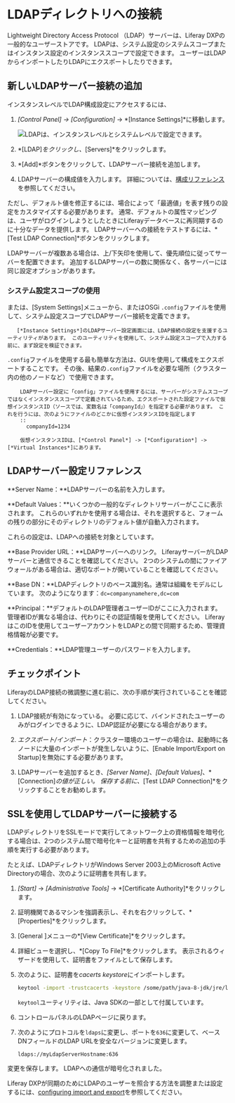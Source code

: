 # LDAPディレクトリへの接続

Lightweight Directory Access Protocol （LDAP）サーバーは、Liferay DXPの一般的なユーザーストアです。 LDAPは、システム設定のシステムスコープまたはインスタンス設定のインスタンススコープで設定できます。 ユーザーはLDAPからインポートしたりLDAPにエクスポートしたりできます。

## 新しいLDAPサーバー接続の追加

インスタンスレベルでLDAP構成設定にアクセスするには、

1.  *[Control Panel] → [Configuration]* → *[Instance Settings]*に移動します。

    ![LDAPは、インスタンスレベルとシステムレベルで設定できます。](./connecting-to-an-ldap-directory/images/01.png)

2.  *[LDAP]*をクリックし、*[Servers]*をクリックします。

3.  *[Add]*ボタンをクリックして、LDAPサーバー接続を追加します。

4.  LDAPサーバーの構成値を入力します。 詳細については、[構成リファレンス](#ldap-server-configuration-reference)を参照してください。

ただし、デフォルト値を修正するには、場合によって「最適値」を表す残りの設定をカスタマイズする必要があります。 通常、デフォルトの属性マッピングは、ユーザがログインしようとしたときにLiferayデータベースに再同期するのに十分なデータを提供します。 LDAPサーバーへの接続をテストするには、*[Test LDAP Connection]*ボタンをクリックします。

LDAPサーバーが複数ある場合は、上/下矢印を使用して、優先順位に従ってサーバーを配置できます。 追加するLDAPサーバーの数に関係なく、各サーバーには同じ設定オプションがあります。

### システム設定スコープの使用

または、[System Settings]メニューから、またはOSGi `.config`ファイルを使用して、システム設定スコープでLDAPサーバー接続を定義できます。

``` tip::
   [*Instance Settings*]のLDAPサーバー設定画面には、LDAP接続の設定を支援するユーティリティがあります。 このユーティリティを使用して、システム設定スコープで入力する前に、まず設定を検証できます。
```

`.config`ファイルを使用する最も簡単な方法は、GUIを使用して構成をエクスポートすることです。 その後、結果の`.config`ファイルを必要な場所（クラスター内の他のノードなど）で使用できます。

``` note::
    LDAPサーバー設定に「config」ファイルを使用するには、サーバーがシステムスコープではなくインスタンススコープで定義されているため、エクスポートされた設定ファイルで仮想インスタンスID（ソースでは、変数名は「companyId」）を指定する必要があります。 これを行うには、次のようにファイルのどこかに仮想インスタンスIDを指定します
    ::
      companyId=1234

    仮想インスタンスIDは、[*Control Panel*] -> [*Configuration*] -> [*Virtual Instances*]にあります。
```

## LDAPサーバー設定リファレンス

**Server Name：**LDAPサーバーの名前を入力します。

**Default Values：**いくつかの一般的なディレクトリサーバーがここに表示されます。 これらのいずれかを使用する場合は、それを選択すると、フォームの残りの部分にそのディレクトリのデフォルト値が自動入力されます。

これらの設定は、LDAPへの接続を対象としています。

**Base Provider URL：**LDAPサーバーへのリンク。 LiferayサーバーがLDAPサーバーと通信できることを確認してください。 2つのシステムの間にファイアウォールがある場合は、適切なポートが開いていることを確認してください。

**Base DN：**LDAPディレクトリのベース識別名。通常は組織をモデルにしています。 次のようになります：`dc=companynamehere,dc=com`

**Principal：**デフォルトのLDAP管理者ユーザーIDがここに入力されます。 管理者IDが異なる場合は、代わりにその認証情報を使用してください。 LiferayはこのIDを使用してユーザーアカウントをLDAPとの間で同期するため、管理資格情報が必要です。

**Credentials：**LDAP管理ユーザーのパスワードを入力します。

## チェックポイント

LiferayのLDAP接続の微調整に進む前に、次の手順が実行されていることを確認してください。

1.  LDAP接続が有効になっている。 必要に応じて、バインドされたユーザーのみがログインできるように、LDAP認証が必要になる場合があります。

2.  *エクスポート/インポート*：クラスター環境のユーザーの場合は、起動時に各ノードに大量のインポートが発生しないように、[Enable Import/Export on Startup]を無効にする必要があります。

3.  LDAPサーバーを追加するとき、*[Server Name]*、*[Default Values]*、*[Connection]*の値が正しい。 保存する前に、*[Test LDAP Connection]*をクリックすることをお勧めします。

## SSLを使用してLDAPサーバーに接続する

LDAPディレクトリをSSLモードで実行してネットワーク上の資格情報を暗号化する場合は、2つのシステム間で暗号化キーと証明書を共有するための追加の手順を実行する必要があります。

たとえば、LDAPディレクトリがWindows Server 2003上のMicrosoft Active Directoryの場合、次のように証明書を共有します。

1.  *[Start]* → *[Administrative Tools]* → *[Certificate Authority]*をクリックします。

2.  証明機関であるマシンを強調表示し、それを右クリックして、*[Properties]*をクリックします。

3.  [General ]メニューの*[View Certificate]*をクリックします。

4.  詳細ビューを選択し、*[Copy To File]*をクリックします。 表示されるウィザードを使用して、証明書をファイルとして保存します。

5.  次のように、証明書を*cacerts keystore*にインポートします。

    ``` bash
    keytool -import -trustcacerts -keystore /some/path/java-8-jdk/jre/lib/security/cacerts -storepass changeit -noprompt -alias MyRootCA -file /some/path/MyRootCA.cer
    ```

    `keytool`ユーティリティは、Java SDKの一部として付属しています。

6.  コントロールパネルのLDAPページに戻ります。

7.  次のようにプロトコルを`ldaps`に変更し、ポートを`636`に変更して、ベースDNフィールドのLDAP URLを安全なバージョンに変更します。
   
        ldaps://myLdapServerHostname:636

変更を保存します。 LDAPへの通信が暗号化されました。

Liferay DXPが同期のためにLDAPのユーザーを照合する方法を調整または設定するには、[configuring import and export](./configuring-user-import-and-export.md)を参照してください。
